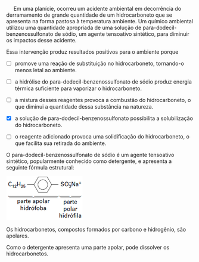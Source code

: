 

     Em uma planície, ocorreu um acidente ambiental em decorrência do derramamento de grande quantidade de um hidrocarboneto que se apresenta na forma pastosa à temperatura ambiente. Um químico ambiental utilizou uma quantidade apropriada de uma solução de para-dodecil-benzenossulfonato de sódio, um agente tensoativo sintético, para diminuir os impactos desse acidente.

Essa intervenção produz resultados positivos para o ambiente porque



- [ ] promove uma reação de substituição no hidrocarboneto, tornando-o menos letal ao ambiente.
- [ ] a hidrólise do para-dodecil-benzenossulfonato de sódio produz energia térmica suficiente para vaporizar o hidrocarboneto.
- [ ] a mistura desses reagentes provoca a combustão do hidrocarboneto, o que diminui a quantidade dessa substância na natureza.
- [x] a solução de para-dodecil-benzenossulfonato possibilita a solubilização do hidrocarboneto.
- [ ] o reagente adicionado provoca uma solidificação do hidrocarboneto, o que facilita sua retirada do ambiente.


O para-dodecil-benzenossulfonato de sódio é um agente tensoativo sintético, popularmente conhecido como detergente, e apresenta a seguinte fórmula estrutural:

![](a2f7a94f-33eb-3427-9529-86f575fe907f.png)

Os hidrocarbonetos, compostos formados por carbono e hidrogênio, são apolares.

Como o detergente apresenta uma parte apolar, pode dissolver os hidrocarbonetos.
